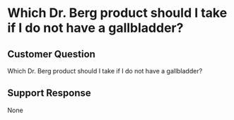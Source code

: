 # Which Dr. Berg product should I take if I do not have a gallbladder?

## Customer Question

Which Dr. Berg product should I take if I do not have a gallbladder?

## Support Response

None
